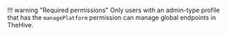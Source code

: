 !!! warning "Required permissions"
    Only users with an admin-type profile that has the `managePlatform` permission can manage global endpoints in TheHive.